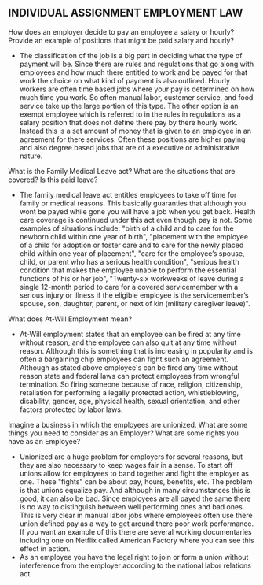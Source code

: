 ## INDIVIDUAL ASSIGNMENT EMPLOYMENT LAW

How does an employer decide to pay an employee a salary or hourly?  Provide an example of positions that might be paid salary and hourly?
  - The classification of the job is a big part in deciding what the type of payment will be. Since there are rules and regulations that go along with employees and how much there entitled to work and be payed for that work the choice on what kind of payment is also outlined. Hourly workers are often time based jobs where your pay is determined on how much time you work. So often manual labor, customer service, and food service take up the large portion of this type. The other option is an exempt employee which is referred to in the rules in regulations as a salary position that does not define there pay by there hourly work. Instead this is a set amount of money that is given to an employee in an agreement for there services. Often these positions are higher paying and also degree based jobs that are of a executive or administrative nature.

What is the Family Medical Leave act?  What are the situations that are covered?  Is this paid leave?  
  - The family medical leave act entitles employees to take off time for family or medical reasons. This basically guaranties that although you wont be payed while gone you will have a job when you get back. Health care coverage is continued under this act even though pay is not. Some examples of situations include: "birth of a child and to care for the newborn child within one year of birth", "placement with the employee of a child for adoption or foster care and to care for the newly placed child within one year of placement", "care for the employee’s spouse, child, or parent who has a serious health condition", "serious health condition that makes the employee unable to perform the essential functions of his or her job", "Twenty-six workweeks of leave during a single 12-month period to care for a covered servicemember with a serious injury or illness if the eligible employee is the servicemember’s spouse, son, daughter, parent, or next of kin (military caregiver leave)".  

What does At-Will Employment mean?
  - At-Will employment states that an employee can be fired at any time without reason, and the employee can also quit at any time without reason. Although this is something that is increasing in popularity and is often a bargaining chip employees can fight such an agreement. Although as stated above employee's can be fired any time without reason state and federal laws can protect employees from wrongful termination. So firing someone because of race, religion, citizenship, retaliation for performing a legally protected action, whistleblowing, disability, gender, age, physical health, sexual orientation, and other factors protected by labor laws.

Imagine a business in which the employees are unionized.  What are some things you need to consider as an Employer?  What are some rights you have as an Employee?
  - Unionized are a huge problem for employers for several reasons, but they are also necessary to keep wages fair in a sense. To start off unions allow for employees to band together and fight the employer as one. These "fights" can be about pay, hours, benefits, etc. The problem is that unions equalize pay. And although in many circumstances this is good, it can also be bad. Since employees are all payed the same there is no way to distinguish between well performing ones and bad ones. This is very clear in manual labor jobs where employees often use there union defined pay as a way to get around there poor work performance. If you want an example of this there are several working documentaries including one on Netflix called American Factory where you can see this effect in action.
  - As an employee you have the legal right to join or form a union without interference from the employer according to the national labor relations act.
